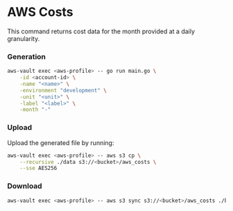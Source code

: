 # AWS Costs

This command returns cost data for the month provided at a daily granularity.

### Generation

```bash
aws-vault exec <aws-profile> -- go run main.go \
    -id <account-id> \
    -name "<name>" \
    -environment "development" \
    -unit "<unit>" \
    -label "<label>" \
    -month "-"
```

### Upload

Upload the generated file by running:

```bash
aws-vault exec <aws-profile> -- aws s3 cp \
	--recursive ./data s3://<bucket>/aws_costs \
	--sse AES256
```


### Download

```bash
aws-vault exec <aws-profile> -- aws s3 sync s3://<bucket>/aws_costs ./bucket-data
```
